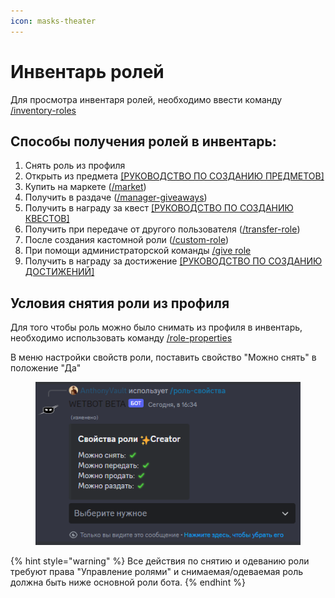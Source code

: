 ```yaml
---
icon: masks-theater
---
```


# Инвентарь ролей

Для просмотра инвентаря ролей, необходимо ввести команду [/inventory-roles](../commands/inventory.md)

## Способы получения ролей в инвентарь:

1. Снять роль из профиля
2. Открыть из предмета [\[РУКОВОДСТВО ПО СОЗДАНИЮ ПРЕДМЕТОВ\]](items/)
3. Купить на маркете ([/market](../commands/general.md))
4. Получить в раздаче ([/manager-giveaways](../commands/general.md))
5. Получить в награду за квест [\[РУКОВОДСТВО ПО СОЗДАНИЮ КВЕСТОВ\]](quests.md)
6. Получить при передаче от другого пользователя ([/transfer-role](../commands/admins.md))
7. После создания кастомной роли ([/custom-role](custom-role.md))
8. При помощи администраторской команды [/give role](../commands/admins.md)
9. Получить в награду за достижение [\[РУКОВОДСТВО ПО СОЗДАНИЮ ДОСТИЖЕНИЙ\]](dostizheniya/)

## Условия снятия роли из профиля

Для того чтобы роль можно было снимать из профиля в инвентарь, необходимо использовать команду [/role-properties](../commands/admins.md)

В меню настройки свойств роли, поставить свойство "Можно снять" в положение "Да"

<figure><img src="../.gitbook/assets/Скриншот 21-01-2024 163445.png" alt=""><figcaption></figcaption></figure>

{% hint style="warning" %}
Все действия по снятию и одеванию роли требуют права "Управление ролями" и снимаемая/одеваемая роль должна быть ниже основной роли бота.
{% endhint %}
